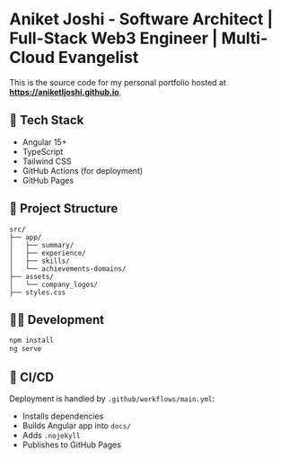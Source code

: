 # Aniket Joshi - Software Architect | Full-Stack Web3 Engineer | Multi-Cloud Evangelist

This is the source code for my personal portfolio hosted at **https://aniketljoshi.github.io**.

## 🚀 Tech Stack
- Angular 15+
- TypeScript
- Tailwind CSS
- GitHub Actions (for deployment)
- GitHub Pages

## 📁 Project Structure

```
src/
├── app/
│   ├── summary/
│   ├── experience/
│   ├── skills/
│   └── achievements-domains/
├── assets/
│   └── company_logos/
├── styles.css 
```

## 🧑‍💻 Development

```bash
npm install
ng serve
```

## 🔁 CI/CD

Deployment is handled by `.github/workflows/main.yml`:
- Installs dependencies
- Builds Angular app into `docs/`
- Adds `.nojekyll`
- Publishes to GitHub Pages
